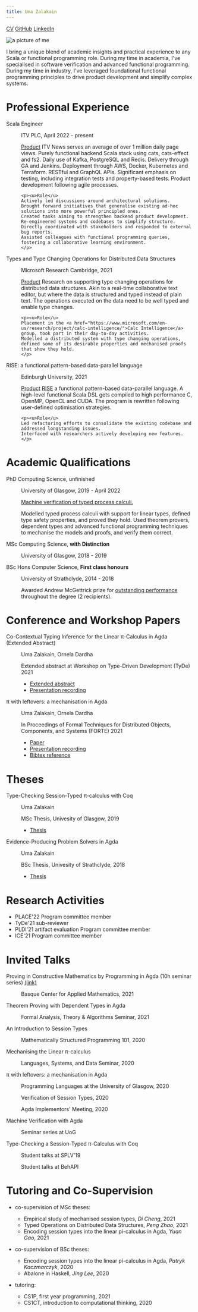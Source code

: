 ```yaml
---
title: Uma Zalakain
---
```



<div class="header">

[CV](/static/cv.pdf) [GitHub](https://github.com/umazalakain) [LinkedIn](https://linkedin.com/in/uma-zalakain)

![a picture of me](/static/me.jpg)

I bring a unique blend of academic insights and practical experience to any Scala or functional programming role. During my time in academia, I've specialised in software verification and advanced functional programming. During my time in industry, I've leveraged foundational functional programming principles to drive product development and simplify complex systems.
</div>


# Professional Experience

<dl>
  <dt>Scala Engineer</dt>
  <dd>
    <p class="venue">ITV PLC, April 2022 - present</p>
    <p><u>Product</u>
    ITV News serves an average of over 1 million daily page views.
    Purely functional backend Scala stack using cats, cats-effect and fs2.
    Daily use of Kafka, PostgreSQL and Redis. 
    Delivery through GA and Jenkins. 
    Deployment through AWS, Docker, Kubernetes and Terraform. RESTful and GraphQL APIs. 
    Significant emphasis on testing, including integration tests and property-based tests. 
    Product development following agile processes.
    </p>

    <p><u>Role</u>
    Actively led discussions around architectural solutions.
    Brought forward initiatives that generalise existing ad-hoc solutions into more powerful principled ones.
    Created tasks aiming to strengthen backend product development.
    Re-engineered systems and codebases to simplify structure.
    Directly coordinated with stakeholders and responded to external bug reports.
    Assisted colleagues with functional programming queries, fostering a collaborative learning environment.
    </p>
  </dd>

  <dt>Types and Type Changing Operations for Distributed Data Structures</dt>
  <dd>
    <p class="venue">Microsoft Research Cambridge, 2021</p>
    <p><u>Product</u>
    Research on supporting <it>type changing operations</it> for <it>distributed data structures</it>.
    Akin to a real-time collaborative text editor, but where the data is structured and typed instead of plain text.
    The operations executed on the data need to be well typed and enable type changes.
    </p>

    <p><u>Role</u>
    Placement in the <a href="https://www.microsoft.com/en-us/research/project/calc-intelligence/">Calc Intelligence</a> group, took part in their day-to-day activities.
    Modelled a distributed system with type changing operations, defined some of its desirable properties and mechanised proofs that show they hold.
    </p>
  </dd>

  <dt>RISE: a functional pattern-based data-parallel language</dt>
  <dd>
    <p class="venue">Edinburgh University, 2021</p>
    <p><u>Product</u>
    <a href="rise-lang.org">RISE</a> a functional pattern-based data-parallel language.
    A high-level functional Scala DSL gets compiled to high performance C, OpenMP, OpenCL and CUDA.
    The program is rewritten following user-defined optimisation strategies.
    </p>

    <p><u>Role</u>
    Led refactoring efforts to consolidate the existing codebase and addressed longstanding issues.
    Interfaced with researchers actively developing new features.
    </p>
  </dd>
</dl>

# Academic Qualifications

<dl>
  <dt>PhD Computing Science, unfinished</dt>
  <dd>
    <p class="venue">University of Glasgow, 2019 - April 2022</p>
    <p><u>Machine verification of typed process calculi.</u></p>
    <p>
      Modelled typed process calculi with support for linear types, defined type safety properties, and proved they hold.
      Used theorem provers, dependent types and advanced functional programming techniques to mechanise the models and proofs, and verify them correct.
    </p>
  </dd>

  <dt>MSc Computing Science, <b>with Distinction</b></dt>
  <dd>
    <p class="venue">University of Glasgow, 2018 - 2019</p>
  </dd>

  <dt>BSc Hons Computer Science, <b>First class honours</b></dt>
  <dd>
    <p class="venue">University of Strathclyde, 2014 - 2018</p>
    <p>Awarded Andrew McGettrick prize for <u>outstanding performance</u> throughout the degree (2 recipients).
  </dd>
</dl>

# Conference and Workshop Papers

<dl>
  <dt>Co-Contextual Typing Inference for the Linear π-Calculus in Agda (Extended Abstract)</dt>
  <dd>
  <div class="paper-authorship">
  <p class="authors">Uma Zalakain, Ornela Dardha</p>
  <p class="venue">Extended abstract at Workshop on Type-Driven Development (TyDe) 2021</p>
  </div>
  <ul class="paper-links">
  <li class="paper"><a href="/static/ZDb21/paper.pdf">Extended abstract</a></li>
  <li class="recording"><a href="https://youtu.be/PACdnRrzLSg">Presentation recording</a></li>
  </ul>
  </dd>

  <dt>π with leftovers: a mechanisation in Agda</dt>
  <dd>
  <div class="paper-authorship">
  <p class="authors">Uma Zalakain, Ornela Dardha</p>
  <p class="venue">In Proceedings of Formal Techniques for Distributed Objects, Components, and Systems (FORTE) 2021</p>
  </div>
  <ul class="paper-links">
  <li class="paper"><a href="/static/ZDa21/paper.pdf">Paper</a></li>
  <li class="recording"><a href="https://youtu.be/KYbjsenh2iM">Presentation recording</a></li>
  <li class="reference"><a href="https://dblp.uni-trier.de/rec/conf/forte/ZalakainD21.html?view=bibtex">Bibtex reference</a></li>
  </ul>
  </dd>
</dl>


# Theses

<dl>
  <dt>Type-Checking Session-Typed π-calculus with Coq</dt>
  <dd>
  <div class="paper-authorship">
  <p class="authors">Uma Zalakain</p>
  <p class="venue">MSc Thesis, Univesity of Glasgow, 2019</p>
  </div>
  <ul class="paper-links">
  <li class="paper"><a href="/static/Z19/msc-thesis.pdf">Thesis</a></li>
  </ul>
  </dd>

  <dt>Evidence-Producing Problem Solvers in Agda</dt>
  <dd>
  <div class="paper-authorship">
  <p class="authors">Uma Zalakain</p>
  <p class="venue">BSc Thesis, Univesity of Strathclyde, 2018</p>
  </div>
  <ul class="paper-links">
  <li class="paper"><a href="/static/Z18/bsc-thesis.pdf">Thesis</a></li>
  </ul>
  </dd>
</dl>


# Research Activities

- PLACE'22 Program committee member
- TyDe'21 sub-reviewer
- PLDI'21 artifact evaluation Program committee member
- ICE'21 Program committee member

# Invited Talks

<dl>
  <dt>
    Proving in Constructive Mathematics by Programming in Agda (10h seminar series)
    <a href="https://umazalakain.github.io/agda-bcam/tutorial.html">(link)</a>
  </dt>
  <dd>
    <p class="venue">Basque Center for Applied Mathematics, 2021</p>
  </dd>

  <dt>Theorem Proving with Dependent Types in Agda</dt>
  <dd>
    <p class="venue">Formal Analysis, Theory & Algorithms Seminar, 2021</p>
  </dd>

  <dt>An Introduction to Session Types</dt>
  <dd>
    <p class="venue">Mathematically Structured Programming 101, 2020</p>
  </dd>

  <dt>Mechanising the Linear π-calculus</dt>
  <dd>
    <p class="venue">Languages, Systems, and Data Seminar, 2020</p>
  </dd>

  <dt>π with leftovers: a mechanisation in Agda</dt>
  <dd>
    <p class="venue">Programming Languages at the University of Glasgow, 2020</p>
    <p class="venue">Verification of Session Types, 2020</p>
    <p class="venue">Agda Implementors' Meeting, 2020</p>
  </dd>

  <dt>Machine Verification with Agda</dt>
  <dd>
    <p class="venue">Seminar series at UoG</p>
  </dd>

  <dt>Type-Checking a Session-Typed π-Calculus with Coq</dt>
  <dd>
    <p class="venue">Student talks at SPLV'19</p>
    <p class="venue">Student talks at BehAPI</p>
  </dd>
</dl>

# Tutoring and Co-Supervision

- co-supervision of MSc theses:
  - Empirical study of mechanised session types, *Di Cheng*, 2021
  - Typed Operations on Distributed Data Structures, *Peng Zhao*, 2021
  - Encoding session types into the linear pi-calculus in Agda, *Yuan Gao*, 2021

- co-supervision of BSc theses:
  - Encoding session types into the linear pi-calculus in Agda, *Patryk Kaczmarczyk*, 2020
  - Abalone in Haskell, *Jing Lee*, 2020

- tutoring:
  - CS1P, first year programming, 2021
  - CS1CT, introduction to computational thinking, 2020
